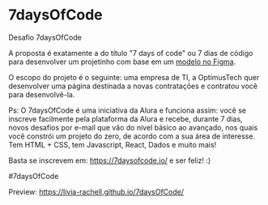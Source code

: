 # 7daysOfCode
Desafio 7daysOfCode

A proposta é exatamente a do título "7 days of code" ou 7 dias de código para desenvolver um projetinho com base em um <a href="https://www.figma.com/file/pTyxOSsfwYN1hfK0QZ0nHr/7daysOfCode-HTML-CSS?node-id=0%3A1">modelo no Figma</a>. 

O escopo do projeto é o seguinte: uma empresa de TI, a OptimusTech quer desenvolver uma página destinada a novas contratações e contratou você para desenvolvê-la.

Ps: O 7daysOfCode é uma iniciativa da Alura e funciona assim: você se inscreve facilmente pela plataforma da Alura e recebe, durante 7 dias, novos desafios por e-mail que vão do nível básico ao avançado, nos quais você constrói um projeto do zero, de acordo com a sua área de interesse. Tem HTML + CSS, tem Javascript, React, Dados e muito mais!

Basta se inscrevem em: https://7daysofcode.io/ e ser feliz! :)

#7daysOfCode

Preview: https://livia-rachell.github.io/7daysOfCode/

